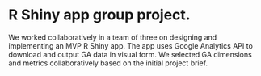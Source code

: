 # R Shiny app group project.

We worked collaboratively in a team of three on designing and implementing an MVP R Shiny app.
The app uses Google Analytics API to download and output GA data in visual form. We selected GA dimensions and metrics collaboratively based on the initial project brief.  
 

